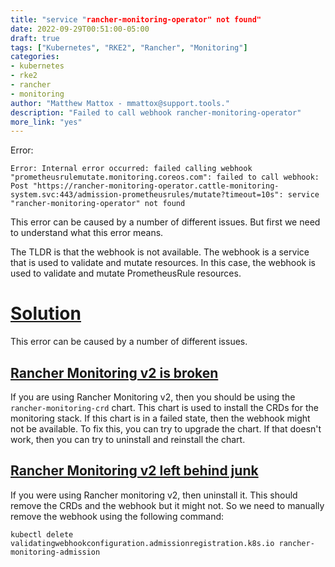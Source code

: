 ```yaml
---
title: "service "rancher-monitoring-operator" not found"
date: 2022-09-29T00:51:00-05:00
draft: true
tags: ["Kubernetes", "RKE2", "Rancher", "Monitoring"]
categories:
- kubernetes
- rke2
- rancher
- monitoring
author: "Matthew Mattox - mmattox@support.tools."
description: "Failed to call webhook rancher-monitoring-operator"
more_link: "yes"
---
```


Error:
```
Error: Internal error occurred: failed calling webhook "prometheusrulemutate.monitoring.coreos.com": failed to call webhook: Post "https://rancher-monitoring-operator.cattle-monitoring-system.svc:443/admission-prometheusrules/mutate?timeout=10s": service "rancher-monitoring-operator" not found
```

This error can be caused by a number of different issues. But first we need to understand what this error means.

The TLDR is that the webhook is not available. The webhook is a service that is used to validate and mutate resources. In this case, the webhook is used to validate and mutate PrometheusRule resources.

<!--more-->
# [Solution](#fix)
This error can be caused by a number of different issues.

## [Rancher Monitoring v2 is broken](#rancher-monitoring-v2-is-broken)

If you are using Rancher Monitoring v2, then you should be using the `rancher-monitoring-crd` chart. This chart is used to install the CRDs for the monitoring stack. If this chart is in a failed state, then the webhook might not be available. To fix this, you can try to upgrade the chart. If that doesn't work, then you can try to uninstall and reinstall the chart.

## [Rancher Monitoring v2 left behind junk](#rancher-monitoring-v2-left-behind-junk)

If you were using Rancher monitoring v2, then uninstall it. This should remove the CRDs and the webhook but it might not. So we need to manually remove the webhook using the following command:

```
kubectl delete validatingwebhookconfiguration.admissionregistration.k8s.io rancher-monitoring-admission
```